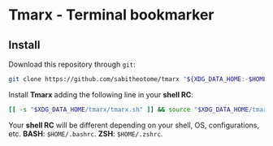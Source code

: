 # Tmarx - Terminal bookmarker

## Install

Download this repository through `git`:
```bash
git clone https://github.com/sabitheotome/tmarx "${XDG_DATA_HOME:-$HOME}/tmarx"
```

Install **Tmarx** adding the following line in your **shell RC**:
```bash
[[ -s "$XDG_DATA_HOME/tmarx/tmarx.sh" ]] && source "$XDG_DATA_HOME/tmarx/tmarx.sh"
```

Your **shell RC** will be different depending on your shell, OS, configurations, etc.
**BASH**: `$HOME/.bashrc`. **ZSH**: `$HOME/.zshrc`.
